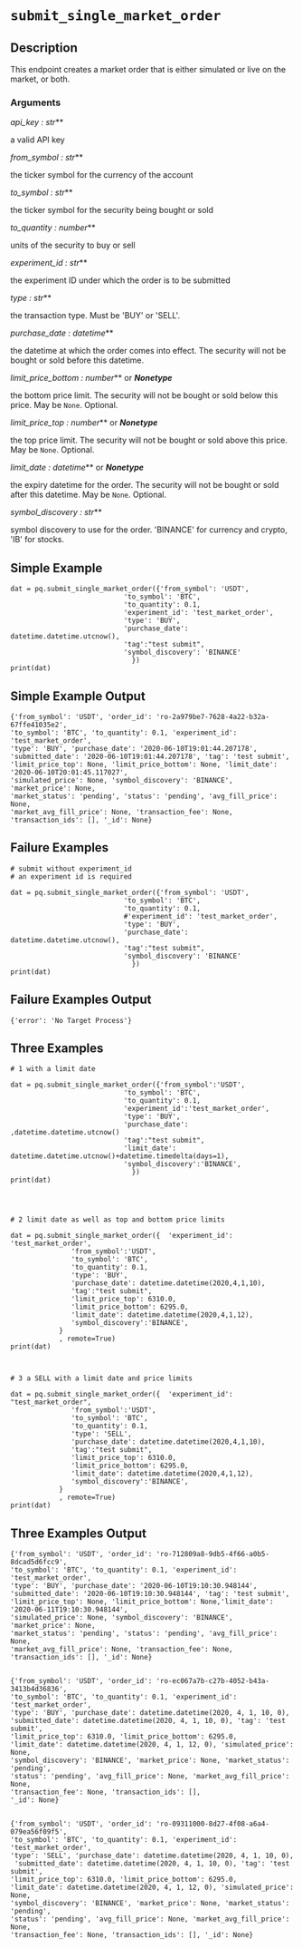 # `submit_single_market_order`

## Description

This endpoint creates a market order that is either simulated or live on the market, or both.

### Arguments

**api_key :* str***
 
a valid API key
 
**from_symbol :* str***

the ticker symbol for the currency of the account

**to_symbol :* str***

the ticker symbol for the security being bought or sold
  
**to_quantity :* number*** 

units of the security to buy or sell
  
**experiment_id :* str*** 

the experiment ID under which the order is to be submitted

**type :* str***

the transaction type. Must be 'BUY' or 'SELL'.

**purchase_date :* datetime*** 

the datetime at which the order comes into effect. The
 security will not be bought or sold before this datetime.

**limit_price_bottom :* number*** or ***Nonetype***

 the bottom price limit. The security will not be bought or
sold below this price.  May be `None`. Optional.
  
**limit_price_top :* number*** or ***Nonetype***

the top price limit. The security will not be bought or sold
 above this price. May be `None`. Optional.
 
**limit_date :* datetime***  or ***Nonetype***

the expiry datetime for the order. The security will not be bought or sold after this datetime. May be `None`. Optional.
  
**symbol_discovery :* str***

symbol discovery to use for the order.  'BINANCE' for
 currency and crypto, 'IB' for stocks.


## Simple Example

    dat = pq.submit_single_market_order({'from_symbol': 'USDT',
                                'to_symbol': 'BTC',
                                'to_quantity': 0.1,
                                'experiment_id': 'test_market_order',
                                'type': 'BUY',
                                'purchase_date': datetime.datetime.utcnow(),
                                'tag':"test submit",
                                'symbol_discovery': 'BINANCE'
                                  })
    print(dat)

## Simple Example Output

    {'from_symbol': 'USDT', 'order_id': 'ro-2a979be7-7628-4a22-b32a-67ffe41035e2', 
    'to_symbol': 'BTC', 'to_quantity': 0.1, 'experiment_id': 'test_market_order', 
    'type': 'BUY', 'purchase_date': '2020-06-10T19:01:44.207178', 
    'submitted_date': '2020-06-10T19:01:44.207178', 'tag': 'test submit', 
    'limit_price_top': None, 'limit_price_bottom': None, 'limit_date': '2020-06-10T20:01:45.117027', 
    'simulated_price': None, 'symbol_discovery': 'BINANCE', 'market_price': None, 
    'market_status': 'pending', 'status': 'pending', 'avg_fill_price': None, 
    'market_avg_fill_price': None, 'transaction_fee': None, 
    'transaction_ids': [], '_id': None}

## Failure Examples

    # submit without experiment_id
    # an experiment id is required
        
    dat = pq.submit_single_market_order({'from_symbol': 'USDT',
                                'to_symbol': 'BTC',
                                'to_quantity': 0.1,
                                #'experiment_id': 'test_market_order',
                                'type': 'BUY',
                                'purchase_date': datetime.datetime.utcnow(),
                                'tag':"test submit",
                                'symbol_discovery': 'BINANCE'
                                  })
    print(dat)

## Failure Examples Output

    {'error': 'No Target Process'}

## Three Examples

    # 1 with a limit date 
    
    dat = pq.submit_single_market_order({'from_symbol':'USDT',
                                'to_symbol': 'BTC',
                                'to_quantity': 0.1,
                                'experiment_id':'test_market_order',
                                'type': 'BUY',
                                'purchase_date': ,datetime.datetime.utcnow()
                                'tag':"test submit",             
                                'limit_date': datetime.datetime.utcnow()+datetime.timedelta(days=1),
                                'symbol_discovery':'BINANCE',                 
                                  })    
    print(dat)
    
    
     
      
    # 2 limit date as well as top and bottom price limits
    
    dat = pq.submit_single_market_order({  'experiment_id': 'test_market_order',
                   'from_symbol':'USDT',
                   'to_symbol': 'BTC',
                   'to_quantity': 0.1,
                   'type': 'BUY',
                   'purchase_date': datetime.datetime(2020,4,1,10),
                   'tag':"test submit",
                   'limit_price_top': 6310.0,
                   'limit_price_bottom': 6295.0,
                   'limit_date': datetime.datetime(2020,4,1,12),
                   'symbol_discovery':'BINANCE',                 
                }
                , remote=True)  
    print(dat)
    
    
    
    # 3 a SELL with a limit date and price limits
    
    dat = pq.submit_single_market_order({  'experiment_id': "test_market_order",
                   'from_symbol':'USDT',
                   'to_symbol': 'BTC',
                   'to_quantity': 0.1,
                   'type': 'SELL',
                   'purchase_date': datetime.datetime(2020,4,1,10),
                   'tag':"test submit",
                   'limit_price_top': 6310.0,
                   'limit_price_bottom': 6295.0,
                   'limit_date': datetime.datetime(2020,4,1,12),
                   'symbol_discovery':'BINANCE',                 
                }
                , remote=True)  
    print(dat)

## Three Examples Output

    {'from_symbol': 'USDT', 'order_id': 'ro-712809a8-9db5-4f66-a0b5-8dcad5d6fcc9', 
    'to_symbol': 'BTC', 'to_quantity': 0.1, 'experiment_id': 'test_market_order', 
    'type': 'BUY', 'purchase_date': '2020-06-10T19:10:30.948144', 
    'submitted_date': '2020-06-10T19:10:30.948144', 'tag': 'test submit', 
    'limit_price_top': None, 'limit_price_bottom': None,'limit_date': '2020-06-11T19:10:30.948144', 
    'simulated_price': None, 'symbol_discovery': 'BINANCE', 'market_price': None, 
    'market_status': 'pending', 'status': 'pending', 'avg_fill_price': None, 
    'market_avg_fill_price': None, 'transaction_fee': None, 
    'transaction_ids': [], '_id': None}
    
    
    {'from_symbol': 'USDT', 'order_id': 'ro-ec067a7b-c27b-4052-b43a-3413b4d36836', 
    'to_symbol': 'BTC', 'to_quantity': 0.1, 'experiment_id': 'test_market_order', 
    'type': 'BUY', 'purchase_date': datetime.datetime(2020, 4, 1, 10, 0),
    'submitted_date': datetime.datetime(2020, 4, 1, 10, 0), 'tag': 'test submit', 
    'limit_price_top': 6310.0, 'limit_price_bottom': 6295.0, 
    'limit_date': datetime.datetime(2020, 4, 1, 12, 0), 'simulated_price': None, 
    'symbol_discovery': 'BINANCE', 'market_price': None, 'market_status': 'pending', 
    'status': 'pending', 'avg_fill_price': None, 'market_avg_fill_price': None, 
    'transaction_fee': None, 'transaction_ids': [], 
    '_id': None}
    
    
    {'from_symbol': 'USDT', 'order_id': 'ro-09311000-8d27-4f08-a6a4-079ea56f09f5', 
    'to_symbol': 'BTC', 'to_quantity': 0.1, 'experiment_id': 'test_market_order', 
    'type': 'SELL', 'purchase_date': datetime.datetime(2020, 4, 1, 10, 0),
     'submitted_date': datetime.datetime(2020, 4, 1, 10, 0), 'tag': 'test submit', 
    'limit_price_top': 6310.0, 'limit_price_bottom': 6295.0,
    'limit_date': datetime.datetime(2020, 4, 1, 12, 0), 'simulated_price': None, 
    'symbol_discovery': 'BINANCE', 'market_price': None, 'market_status': 'pending', 
    'status': 'pending', 'avg_fill_price': None, 'market_avg_fill_price': None, 
    'transaction_fee': None, 'transaction_ids': [], '_id': None}

